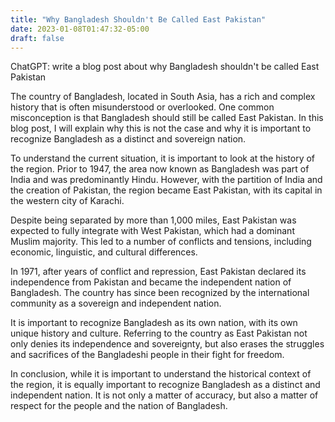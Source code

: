 ```yaml
---
title: "Why Bangladesh Shouldn't Be Called East Pakistan"
date: 2023-01-08T01:47:32-05:00
draft: false
---
```


ChatGPT: write a blog post about why Bangladesh shouldn't be called East Pakistan

The country of Bangladesh, located in South Asia, has a rich and complex history that is often misunderstood or overlooked. One common misconception is that Bangladesh should still be called East Pakistan. In this blog post, I will explain why this is not the case and why it is important to recognize Bangladesh as a distinct and sovereign nation.

To understand the current situation, it is important to look at the history of the region. Prior to 1947, the area now known as Bangladesh was part of India and was predominantly Hindu. However, with the partition of India and the creation of Pakistan, the region became East Pakistan, with its capital in the western city of Karachi.

Despite being separated by more than 1,000 miles, East Pakistan was expected to fully integrate with West Pakistan, which had a dominant Muslim majority. This led to a number of conflicts and tensions, including economic, linguistic, and cultural differences.

In 1971, after years of conflict and repression, East Pakistan declared its independence from Pakistan and became the independent nation of Bangladesh. The country has since been recognized by the international community as a sovereign and independent nation.

It is important to recognize Bangladesh as its own nation, with its own unique history and culture. Referring to the country as East Pakistan not only denies its independence and sovereignty, but also erases the struggles and sacrifices of the Bangladeshi people in their fight for freedom.

In conclusion, while it is important to understand the historical context of the region, it is equally important to recognize Bangladesh as a distinct and independent nation. It is not only a matter of accuracy, but also a matter of respect for the people and the nation of Bangladesh.